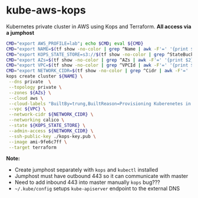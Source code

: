 # kube-aws-kops
Kubernetes private cluster in AWS using Kops and Terraform. **All access via a jumphost**


```bash
CMD="export AWS_PROFILE=lab"; echo $CMD; eval ${CMD}
CMD="export NAME=$(tf show -no-color | grep ^Name | awk -F'=' '{print $2}' | xargs)"; echo "${CMD}"; eval ${CMD}
CMD="export KOPS_STATE_STORE=s3://$(tf show -no-color | grep ^StateBucket | awk -F'=' '{print $2}' | xargs)"; echo "${CMD}"; eval ${CMD}
CMD="export AZs=$(tf show -no-color | grep ^AZs | awk -F'=' '{print $2}' | xargs)"; echo "${CMD}"; eval ${CMD}
CMD="export VPC=$(tf show -no-color | grep ^VPCId | awk -F'=' '{print $2}' | xargs)"; echo "${CMD}"; eval ${CMD}
CMD="export NETWORK_CIDR=$(tf show -no-color | grep ^Cidr | awk -F'=' '{print $2}' | xargs)"; echo "${CMD}"; eval ${CMD}
kops create cluster ${NAME} \
 --dns private  \
 --topology private \
 --zones ${AZs} \
 --cloud aws \
 --cloud-labels "BuiltBy=trung,BuiltReason=Provisioning Kuberenetes in AWS using Kops" \
 --vpc ${VPC} \
 --network-cidr ${NETWORK_CIDR} \
 --networking calico \
 --state ${KOPS_STATE_STORE} \
 --admin-access ${NETWORK_CIDR} \
 --ssh-public-key ./kops-key.pub \
 --image ami-9fe6c7ff \
 --target terraform
```

**Note:**
+ Create jumphost separately with `kops` and `kubectl` installed
+ Jumphost must have outbound 443 so it can communicate with master
+ Need to add inbound 443 into master manually `kops` bug???
+ `~/.kube/config` setups `kube-apiserver` endpoint to the external DNS